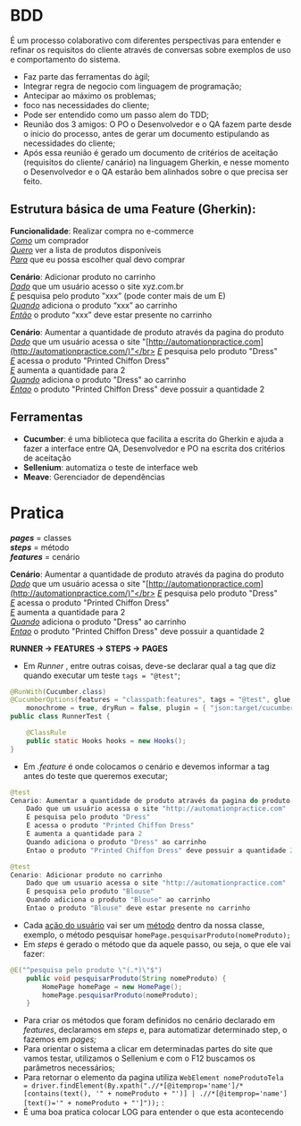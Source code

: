# BDD

É um processo colaborativo com diferentes perspectivas para entender e refinar os requisitos do cliente através de conversas sobre exemplos de uso e comportamento do sistema.

- Faz parte das ferramentas do àgil;
- Integrar regra de negocio com linguagem de programação;
- Antecipar ao máximo os problemas;
- foco nas necessidades do cliente;
- Pode ser entendido como um passo alem do TDD;
- Reunião dos 3 amigos: O PO o Desenvolvedor e o QA fazem parte desde o inicio do processo, antes de gerar um documento estipulando as necessidades do cliente;
- Após essa reunião é gerado um documento de critérios de aceitação (requisitos do cliente/ canário) na linguagem Gherkin, e nesse momento o Desenvolvedor e o QA estarão bem alinhados sobre o que precisa ser feito.

## Estrutura básica de uma Feature (Gherkin):

**Funcionalidade**: Realizar compra no e-commerce</br>
    <ins>*Como*</ins> um comprador</br>
    <ins>*Quero*</ins> ver a lista de produtos disponíveis</br>
    <ins>*Para*</ins> que eu possa escolher qual devo comprar</br>

**Cenário**: Adicionar produto no carrinho</br>
    <ins>*Dado*</ins> que um usuário acesso o site xyz.com.br</br>
    <ins>*E*</ins> pesquisa pelo produto ”xxx” (pode conter mais de um E)</br>
    <ins>*Quando*</ins> adiciona o produto “xxx” ao carrinho</br>
    <ins>*Então*</ins> o produto “xxx” deve estar presente no carrinho</br>

**Cenário**: Aumentar a quantidade de produto através da pagina do produto</br>
    <ins>*Dado*</ins> que um usuário acessa o site "[http://automationpractice.com](http://automationpractice.com/)"</br>
    <ins>*E*</ins> pesquisa pelo produto "Dress"</br>
    <ins>*E*</ins> acessa o produto "Printed Chiffon Dress"</br>
    <ins>*E*</ins> aumenta a quantidade para 2</br>
    <ins>*Quando*</ins> adiciona o produto "Dress" ao carrinho</br>
    <ins>*Entao*</ins> o produto "Printed Chiffon Dress" deve possuir a quantidade 2</br>

## Ferramentas
- **Cucumber**: é uma biblioteca que facilita a escrita do Gherkin e ajuda a fazer a interface entre QA, Desenvolvedor e PO na escrita dos critérios de aceitação
- **Sellenium**: automatiza o teste de interface web
- **Meave**: Gerenciador de dependências

# Pratica
***pages*** = classes</br>
***steps*** = método</br>
***features*** = cenário</br>

**Cenário**: Aumentar a quantidade de produto através da pagina do produto</br>
    <ins>*Dado*</ins> que um usuário acessa o site "[http://automationpractice.com](http://automationpractice.com/)"</br>
    <ins>*E*</ins> pesquisa pelo produto "Dress"</br>
    <ins>*E*</ins> acessa o produto "Printed Chiffon Dress"</br>
    <ins>*E*</ins> aumenta a quantidade para 2</br>
    <ins>*Quando*</ins> adiciona o produto "Dress" ao carrinho</br>
    <ins>*Entao*</ins> o produto "Printed Chiffon Dress" deve possuir a quantidade 2</br>

**RUNNER → FEATURES → STEPS → PAGES**

- Em *Runner* , entre outras coisas, deve-se declarar qual a tag que diz quando executar um teste `tags = "@test"`;

```java
@RunWith(Cucumber.class)
@CucumberOptions(features = "classpath:features", tags = "@test", glue = {""}, 
	monochrome = true, dryRun = false, plugin = { "json:target/cucumber.json", "rerun:target/rerun.txt" })
public class RunnerTest {

	@ClassRule
	public static Hooks hooks = new Hooks();
}
```

- Em *.feature*  é onde colocamos o cenário e devemos informar a tag antes do teste que queremos executar;

```java
@test
Cenario: Aumentar a quantidade de produto através da pagina do produto
	Dado que um usuário acessa o site "http://automationpractice.com"
	E pesquisa pelo produto "Dress"
	E acessa o produto "Printed Chiffon Dress"
	E aumenta a quantidade para 2
	Quando adiciona o produto "Dress" ao carrinho
	Entao o produto "Printed Chiffon Dress" deve possuir a quantidade 2

@test
Cenario: Adicionar produto no carrinho
	Dado que um usuario acessa o site "http://automationpractice.com"
  	E pesquisa pelo produto "Blouse"
  	Quando adiciona o produto "Blouse" ao carrinho
  	Entao o produto "Blouse" deve estar presente no carrinho
```

- Cada <ins>ação do usuário</ins> vai ser um <ins>método</ins> dentro da nossa classe, exemplo, o método pesquisar `homePage.pesquisarProduto(nomeProduto);`
- Em *steps* é gerado o método que da aquele passo, ou seja, o que ele vai fazer:

```java
@E("^pesquisa pelo produto \"(.*)\"$")
	public void pesquisarProduto(String nomeProduto) {
		HomePage homePage = new HomePage();
		homePage.pesquisarProduto(nomeProduto);
	}
```

- Para criar os métodos que foram definidos no cenário declarado em *features*, declaramos em *steps* e, para automatizar determinado step, o fazemos em *pages;*
- Para orientar o sistema a clicar em determinadas partes do site que vamos testar, utilizamos o Sellenium e com o F12 buscamos os parâmetros necessários;
- Para retornar o elemento da pagina utiliza `WebElement nomeProdutoTela = driver.findElement(By.xpath(".//*[@itemprop='name']/*[contains(text(), '" + nomeProduto + "')] | .//*[@itemprop='name'][text()='" + nomeProduto + "']"));` :
- É uma boa pratica colocar LOG para entender o que esta acontecendo